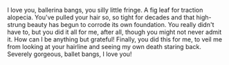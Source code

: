 I love you, ballerina bangs, you silly little fringe.
A fig leaf for traction alopecia.
You've pulled your hair so, so tight for decades and that high-strung beauty has begun to corrode its own foundation.
You really didn't have to, but you did it all for me, after all, though you might not never admit it.
How can I be anything but grateful!
Finally, you did this for me, to veil me from looking at your hairline and seeing my own death staring back.
Severely gorgeous, ballet bangs, I love you!
